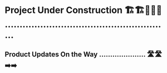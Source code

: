 # Project Under Construction 🏗️🏗️🚧🚧🚧 ........................................................

## Product Updates On the Way ..................... 🛣️🛣️➡️➡️











